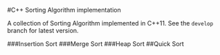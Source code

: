 #C++ Sorting Algorithm implementation

A collection of Sorting Algorithm implemented in C++11. See the `develop` branch for latest version.

###Insertion Sort
###Merge Sort
###Heap Sort
##Quick Sort